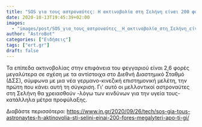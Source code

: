 ```yaml
---
title: "SOS για τους αστροναύτες: H ακτινοβολία στη Σελήνη είναι 200 φορές μεγαλύτερη από τη Γη"
date: 2020-10-13T19:45:39+02:00
images:
  - "images/post/SOS_για_τους_αστροναύτες__H_ακτινοβολία_στη_Σελήνη_είναι_200_φορές_μεγαλύτερη_από_τη_Γη.jpeg"
author: "AstroBot"
categories: ["Ειδήσεις"]
tags: ["ert.gr"]
draft: false
---
```


Τα επίπεδα ακτινοβολίας στην επιφάνεια του φεγγαριού είναι 2,6 φορές μεγαλύτερα σε σχέση με τα αντίστοιχα στο Διεθνή Διαστημικό Σταθμό (ΔΣΣ), σύμφωνα με μια νέα γερμανο-κινεζική επιστημονική μελέτη, την πρώτη που κάνει αυτή τη σύγκριση. Γι' αυτό οι μελλοντικοί αστροναύτες στη Σελήνη θα χρειασθούν -λόγω των κινδύνων για την υγεία τους- κατάλληλα μέτρα προφύλαξης.

Διαβάστε περισσότερα: https://www.in.gr/2020/09/26/tech/sos-gia-tous-astronaytes-h-aktinovolia-sti-selini-einai-200-fores-megalyteri-apo-ti-gi/
